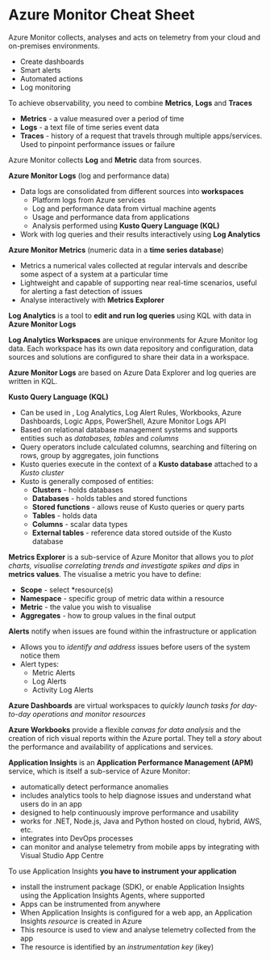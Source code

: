 # Azure Monitor Cheat Sheet

Azure Monitor collects, analyses and acts on telemetry from your cloud and on-premises environments.  

- Create dashboards
- Smart alerts
- Automated actions
- Log monitoring

To achieve observability, you need to combine **Metrics**, **Logs** and **Traces**

- **Metrics** - a value measured over a period of time
- **Logs** - a text file of time series event data
- **Traces** - history of a request that travels through multiple apps/services.  Used to pinpoint performance issues or failure

Azure Monitor collects **Log** and **Metric** data from sources.

**Azure Monitor Logs** (log and performance data)

- Data logs are consolidated from different sources into **workspaces**
  - Platform logs from Azure services
  - Log and performance data from virtual machine agents
  - Usage and performance data from applications
  - Analysis performed using **Kusto Query Language (KQL)**
- Work with log queries and their results interactively using **Log Analytics**

**Azure Monitor Metrics** (numeric data in a **time series database**)

- Metrics a numerical vales collected at regular intervals and describe some aspect of a system at a particular time
- Lightweight and capable of supporting near real-time scenarios, useful for alerting a fast detection of issues
- Analyse interactively with **Metrics Explorer**

**Log Analytics** is a tool to **edit and run log queries** using KQL with data in **Azure Monitor Logs**

**Log Analytics Workspaces** are unique environments for Azure Monitor log data.  Each workspace has its own data repository and configuration, data sources and solutions are configured to share their data in a workspace.

**Azure Monitor Logs** are based on Azure Data Explorer and log queries are written in KQL.

**Kusto Query Language (KQL)**

- Can be used in , Log Analytics, Log Alert Rules, Workbooks, Azure Dashboards, Logic Apps, PowerShell, Azure Monitor Logs API
- Based on relational database management systems and supports entities such as *databases, tables* and *columns*
- Query operators include calculated columns, searching and filtering on rows, group by aggregates, join functions
- Kusto queries execute in the context of a **Kusto database** attached to a *Kusto cluster*
- Kusto is generally composed of entities:
  - **Clusters** - holds databases
  - **Databases** - holds tables and stored functions
  - **Stored functions** - allows reuse of Kusto queries or query parts
  - **Tables** - holds data
  - **Columns** - scalar data types
  - **External tables** - reference data stored outside of the Kusto database

**Metrics Explorer** is a sub-service of Azure Monitor that allows you to *plot charts, visualise correlating trends and investigate spikes and dips* in **metrics values**.  The visualise a metric you have to define:

- **Scope** - select *resource(s)
- **Namespace** - specific group of metric data within a resource
- **Metric** - the value you wish to visualise
- **Aggregates** - how to group values in the final output 

**Alerts** notify when issues are found within the infrastructure or application

- Allows you to *identify and address* issues before users of the system notice them
- Alert types:
  - Metric Alerts
  - Log Alerts
  - Activity Log Alerts

**Azure Dashboards** are virtual workspaces to *quickly launch tasks for day-to-day operations and monitor resources*

**Azure Workbooks** provide a flexible *canvas for data analysis* and the creation of rich visual reports within the Azure portal.  They tell a *story* about the performance and availability of applications and services.

**Application Insights** is an **Application Performance Management (APM)** service, which is itself a sub-service of Azure Monitor:

- automatically detect performance anomalies
- includes analytics tools to help diagnose issues and understand what users do in an app
- designed to help continuously improve performance and usability
- works for .NET, Node.js, Java and Python hosted on cloud, hybrid, AWS, etc.
- integrates into DevOps processes
- can monitor and analyse telemetry from mobile apps by integrating with Visual Studio App Centre

To use Application Insights **you have to instrument your application**

- install the instrument package (SDK), or enable Application Insights using the Application Insights Agents, where supported
- Apps can be instrumented from anywhere
- When Application Insights is configured for a web app, an Application Insights *resource* is created in Azure
- This resource is used to view and analyse telemetry collected from the app
- The resource is identified by an *instrumentation key* (ikey)